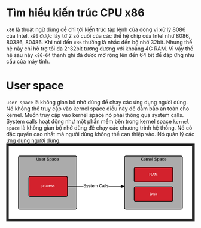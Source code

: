 # Tìm hiểu kiến trúc CPU x86
`x86` là thuật ngữ dùng để chỉ tới kiến trúc tập lệnh của dòng vi xử lý 8086 của Intel. `x86` được lấy từ 2 số cuối của các thế hệ chip của Intel như 8086, 80386, 80486. Khi nói đến `x86` thường là nhắc đến bộ nhớ 32bit. Nhưng thế hệ này chỉ hỗ trợ tối đa 2^32bit tương đương với khoảng 4G RAM. Vì vậy thế hệ sau này `x86-64` thanh ghi đã được mở rộng lên đến 64 bit để đáp ứng nhu cầu của máy tính.
# User space
`user space` là không gian bộ nhớ dùng để chạy các ứng dụng người dùng. Nó không thể truy cập vào kernel space điều này để đảm bảo an toàn cho kernel. Muốn truy cập vào kernel space nó phải thông qua system calls. System calls hoạt động như một phần mềm bên trong kernel space
`kernel space` là không gian bộ nhớ dùng để chạy các chương trình hệ thống. Nó có đặc quyền cao nhất mà người dùng không thể can thiệp vào. Nó quản lý các ứng dụng người dùng.
![](https://github.com/niemdinhtrong/NIEMDT/blob/master/KVM/images/x861.png)
